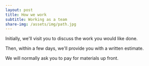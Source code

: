 ```yaml
---
layout: post
title: How we work
subtitle: Working as a team
share-img: /assets/img/path.jpg
---
```


Initially, we'll visit you to discuss the work you would like done.

Then, within a few days, we'll provide you with a written estimate.


We will normally ask you to pay for materials up front.

